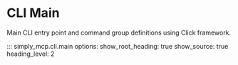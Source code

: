 # CLI Main

Main CLI entry point and command group definitions using Click framework.

::: simply_mcp.cli.main
    options:
      show_root_heading: true
      show_source: true
      heading_level: 2

